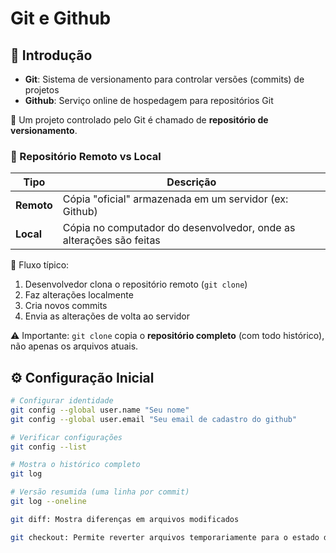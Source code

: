 # Git e Github

## 📌 Introdução

- **Git**: Sistema de versionamento para controlar versões (commits) de projetos
- **Github**: Serviço online de hospedagem para repositórios Git

🔹 Um projeto controlado pelo Git é chamado de **repositório de versionamento**.

### 🔄 Repositório Remoto vs Local

| Tipo          | Descrição                                                                 |
|---------------|---------------------------------------------------------------------------|
| **Remoto**    | Cópia "oficial" armazenada em um servidor (ex: Github)                   |
| **Local**     | Cópia no computador do desenvolvedor, onde as alterações são feitas      |

🔹 Fluxo típico:
1. Desenvolvedor clona o repositório remoto (`git clone`)
2. Faz alterações localmente
3. Cria novos commits
4. Envia as alterações de volta ao servidor

⚠️ Importante: `git clone` copia o **repositório completo** (com todo histórico), não apenas os arquivos atuais.

## ⚙️ Configuração Inicial

```bash
# Configurar identidade
git config --global user.name "Seu nome"
git config --global user.email "Seu email de cadastro do github"

# Verificar configurações
git config --list

# Mostra o histórico completo
git log

# Versão resumida (uma linha por commit)
git log --oneline

git diff: Mostra diferenças em arquivos modificados

git checkout: Permite reverter arquivos temporariamente para o estado de um commit ou branch específico
```
